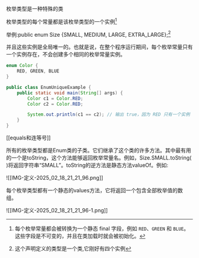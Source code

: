 枚举类型是一种特殊的类

枚举类型的每个常量都是该枚举类型的一个实例[^1]

举例:public enum Size {SMALL, MEDIUM, LARGE, EXTRA_LARGE};[^2]

并且这些实例是全局唯一的。也就是说，在整个程序运行期间，每个枚举常量只有一个实例存在，不会创建多个相同的枚举常量实例。

```java
enum Color {
    RED, GREEN, BLUE
}

public class EnumUniqueExample {
    public static void main(String[] args) {
        Color c1 = Color.RED;
        Color c2 = Color.RED;

        System.out.println(c1 == c2); // 输出 true，因为 RED 只有一个实例
    }
}
```

[[equals和连等号]]

所有的枚举类型都是Enum类的子类。它们继承了这个类的许多方法。其中最有用的一个是toString，这个方法能够返回枚举常量名。例如，Size.SMALL.toString( )将返回字符串“SMALL”​。toString的逆方法是静态方法valueOf。例如:

![[IMG-定义-2025_02_18_21_21_96.png]]

每个枚举类型都有一个静态的values方法，它将返回一个包含全部枚举值的数组。

![[IMG-定义-2025_02_18_21_21_96-1.png]]




[^1]: 每个枚举常量都会被转换为一个静态 final 字段，例如 `RED`、`GREEN` 和 `BLUE`。
	这些字段是不可变的，并且在类加载时就会被初始化。

[^2]: 这个声明定义的类型是一个类,它刚好有四个实例
